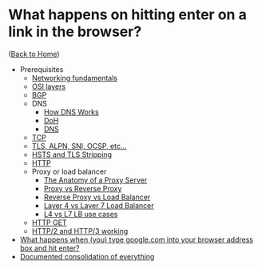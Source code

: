 # What happens on hitting enter on a link in the browser?

([Back to Home](README.md))

-   Prerequisites
    -   [Networking fundamentals](https://www.youtube.com/watch?v=cNwEVYkx2Kk&list=PLDQaRcbiSnqF5U8ffMgZzS7fq1rHUI3Q8)
    -   [OSI layers](osi-layers.md)
    -   [BGP](bgp.md)
    -   DNS
        -   [How DNS Works](https://www.youtube.com/watch?v=uOfonONtIuk)
        -   [DoH](https://www.youtube.com/watch?v=SudCPE1Cn6U)
        -   [DNS](dns.md)
    -   [TCP](tcp.md)
    -   [TLS, ALPN, SNI, OCSP, etc...](tls.md)
    -   [HSTS and TLS Stripping](https://www.youtube.com/watch?v=kYhMnw4aJTw)
    -   [HTTP](http.md)
    -   Proxy or load balancer
        -   [The Anatomy of a Proxy Server](https://www.youtube.com/watch?v=B2G49HZxnRE)
        -   [Proxy vs Reverse Proxy](https://www.youtube.com/watch?v=SqqrOspasag)
        -   [Reverse Proxy vs Load Balancer](https://www.youtube.com/watch?v=S8J2fkN2FeI)
        -   [Layer 4 vs Layer 7 Load Balancer](https://www.youtube.com/watch?v=aKMLgFVxZYk)
        -   [L4 vs L7 LB use cases](https://www.youtube.com/watch?v=kOEw75j9zdI)
    -   [HTTP GET](http.md#get)
    -   [HTTP/2 and HTTP/3 working](http.md#http-versions)
-   [What happens when (you) type google.com into your browser address box and hit enter?](https://www.youtube.com/watch?v=dh406O2v_1c)
-   [Documented consolidation of everything](https://github.com/alex/what-happens-when)
